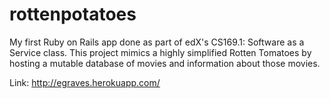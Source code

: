 rottenpotatoes
==============

My first Ruby on Rails app done as part of edX's CS169.1: Software as a Service class. This project mimics a
highly simplified Rotten Tomatoes by hosting a mutable database of movies and information about those movies.

Link: http://egraves.herokuapp.com/
